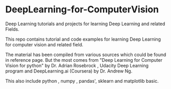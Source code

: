 #  DeepLearning-for-ComputerVision

Deep Learning tutorials and projects for learning Deep Learning and related Fields.

This repo contains tutorial and code examples for learning Deep Learning for computer vision and related field.

The material has been compiled from various sources which could be found in reference page. But the most comes from "Deep Learning for 
Computer Vision for python" by Dr. Adrian Rosebrock , Udacity Deep Learning program and DeepLearning.ai (Coursera) by Dr. Andrew Ng.

This also include python , numpy , pandas', sklearn and matplotlib basic. 

